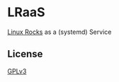 # LRaaS

[Linux Rocks](https://github.com/DonaldKellett/Linux-Rocks) as a (systemd) Service

## License

[GPLv3](./LICENSE)
